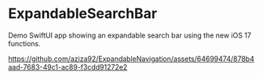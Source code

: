 # ExpandableSearchBar
Demo SwiftUI app showing an expandable search bar using the new iOS 17 functions.


https://github.com/aziza92/ExpandableNavigation/assets/64699474/878b4aad-7683-49c1-ac89-f3cdd91272e2
